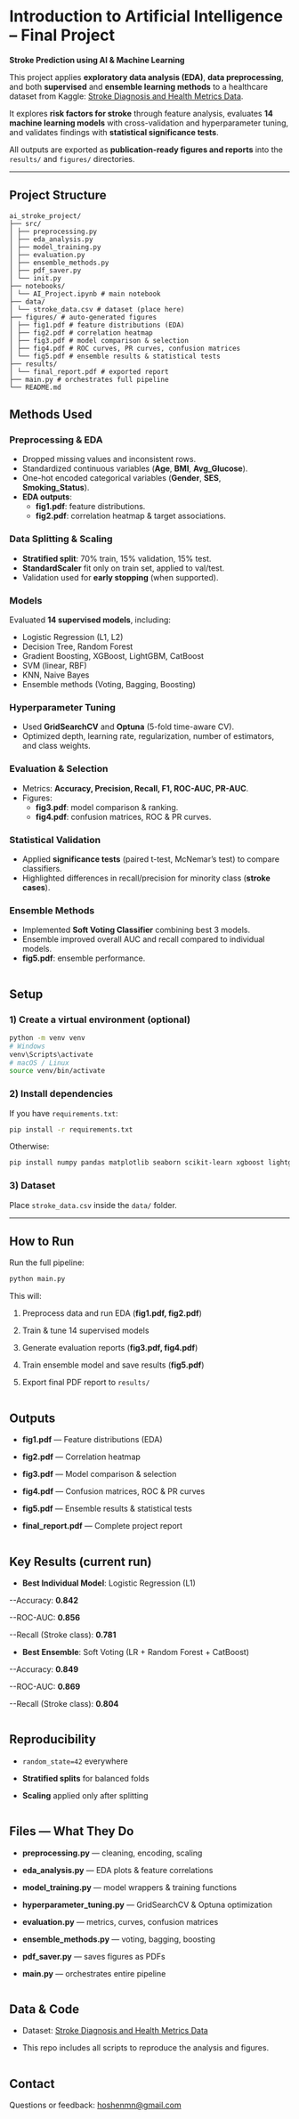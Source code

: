 # Introduction to Artificial Intelligence – Final Project  
**Stroke Prediction using AI & Machine Learning**

This project applies **exploratory data analysis (EDA)**, **data preprocessing**, and both **supervised** and **ensemble learning methods** to a healthcare dataset from Kaggle: [Stroke Diagnosis and Health Metrics Data](https://www.kaggle.com/datasets/shriyashjagtap/stroke-diagnosis-and-health-metrics-data).

It explores **risk factors for stroke** through feature analysis, evaluates **14 machine learning models** with cross-validation and hyperparameter tuning, and validates findings with **statistical significance tests**.  

All outputs are exported as **publication-ready figures and reports** into the `results/` and `figures/` directories.

---

## Project Structure
```
ai_stroke_project/
├── src/
│ ├── preprocessing.py
│ ├── eda_analysis.py
│ ├── model_training.py
│ ├── evaluation.py
│ ├── ensemble_methods.py
│ ├── pdf_saver.py
│ └── init.py
├── notebooks/
│ └── AI_Project.ipynb # main notebook
├── data/
│ └── stroke_data.csv # dataset (place here)
├── figures/ # auto-generated figures
│ ├── fig1.pdf # feature distributions (EDA)
│ ├── fig2.pdf # correlation heatmap
│ ├── fig3.pdf # model comparison & selection
│ ├── fig4.pdf # ROC curves, PR curves, confusion matrices
│ └── fig5.pdf # ensemble results & statistical tests
├── results/
│ └── final_report.pdf # exported report
├── main.py # orchestrates full pipeline
└── README.md
```

## Methods Used

### Preprocessing & EDA
- Dropped missing values and inconsistent rows.  
- Standardized continuous variables (**Age**, **BMI**, **Avg_Glucose**).  
- One-hot encoded categorical variables (**Gender**, **SES**, **Smoking_Status**).  
- **EDA outputs**:  
  - **fig1.pdf**: feature distributions.  
  - **fig2.pdf**: correlation heatmap & target associations.  

### Data Splitting & Scaling
- **Stratified split**: 70% train, 15% validation, 15% test.  
- **StandardScaler** fit only on train set, applied to val/test.  
- Validation used for **early stopping** (when supported).  

### Models
Evaluated **14 supervised models**, including:  
- Logistic Regression (L1, L2)  
- Decision Tree, Random Forest  
- Gradient Boosting, XGBoost, LightGBM, CatBoost  
- SVM (linear, RBF)  
- KNN, Naive Bayes  
- Ensemble methods (Voting, Bagging, Boosting)  

### Hyperparameter Tuning
- Used **GridSearchCV** and **Optuna** (5-fold time-aware CV).  
- Optimized depth, learning rate, regularization, number of estimators, and class weights.  

### Evaluation & Selection
- Metrics: **Accuracy, Precision, Recall, F1, ROC-AUC, PR-AUC**.  
- Figures:  
  - **fig3.pdf**: model comparison & ranking.  
  - **fig4.pdf**: confusion matrices, ROC & PR curves.  

### Statistical Validation
- Applied **significance tests** (paired t-test, McNemar’s test) to compare classifiers.  
- Highlighted differences in recall/precision for minority class (**stroke cases**).  

### Ensemble Methods
- Implemented **Soft Voting Classifier** combining best 3 models.  
- Ensemble improved overall AUC and recall compared to individual models.  
- **fig5.pdf**: ensemble performance.  
```
```

## Setup

### 1) Create a virtual environment (optional)
```bash
python -m venv venv
# Windows
venv\Scripts\activate
# macOS / Linux
source venv/bin/activate
```

### 2) Install dependencies
If you have `requirements.txt`:
```bash
pip install -r requirements.txt
```
Otherwise:
```bash
pip install numpy pandas matplotlib seaborn scikit-learn xgboost lightgbm catboost optuna reportlab pypdf
```

### 3) Dataset
Place `stroke_data.csv` inside the `data/` folder.

---
## How to Run
Run the full pipeline:
```bash
python main.py
```
This will:

1. Preprocess data and run EDA (**fig1.pdf, fig2.pdf**)

2. Train & tune 14 supervised models

3. Generate evaluation reports (**fig3.pdf, fig4.pdf**)

4. Train ensemble model and save results (**fig5.pdf**)

5. Export final PDF report to `results/`
```
```
## Outputs

- **fig1.pdf** — Feature distributions (EDA)

- **fig2.pdf** — Correlation heatmap

- **fig3.pdf** — Model comparison & selection

- **fig4.pdf** — Confusion matrices, ROC & PR curves

- **fig5.pdf** — Ensemble results & statistical tests

- **final_report.pdf** — Complete project report
```
```
## Key Results (current run)

- **Best Individual Model**: Logistic Regression (L1)

--Accuracy: **0.842**

--ROC-AUC: **0.856**

--Recall (Stroke class): **0.781**

- **Best Ensemble**: Soft Voting (LR + Random Forest + CatBoost)

--Accuracy: **0.849**

--ROC-AUC: **0.869**

--Recall (Stroke class): **0.804**
```

```
## Reproducibility

- `random_state=42` everywhere

- **Stratified splits** for balanced folds

- **Scaling** applied only after splitting
```
```
## Files — What They Do

- **preprocessing.py** — cleaning, encoding, scaling

- **eda_analysis.py** — EDA plots & feature correlations

- **model_training.py** — model wrappers & training functions

- **hyperparameter_tuning.py** — GridSearchCV & Optuna optimization

- **evaluation.py** — metrics, curves, confusion matrices

- **ensemble_methods.py** — voting, bagging, boosting

- **pdf_saver.py** — saves figures as PDFs

- **main.py** — orchestrates entire pipeline
```

```
## Data & Code

- Dataset: [Stroke Diagnosis and Health Metrics Data](https://www.kaggle.com/datasets/shriyashjagtap/stroke-diagnosis-and-health-metrics-data)


- This repo includes all scripts to reproduce the analysis and figures.
```

```
## Contact

Questions or feedback: hoshenmn@gmail.com
```
